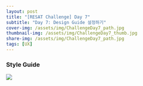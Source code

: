 ```yaml
---
layout: post
title: "[RESAT Challenge] Day 7"
subtitle: "Day 7: Design Guide 설정하기"
cover-img: /assets/img/ChallengeDay7_path.jpg
thumbnail-img: /assets/img/ChallengeDay7_thumb.jpg
share-img: /assets/img/ChallengeDay7_path.jpg
tags: [UX]
--- 
```


### Style Guide

![](https://velog.velcdn.com/images/erica990604/post/9b9865b2-f377-4723-9910-fcd5195428d4/image.jpg)